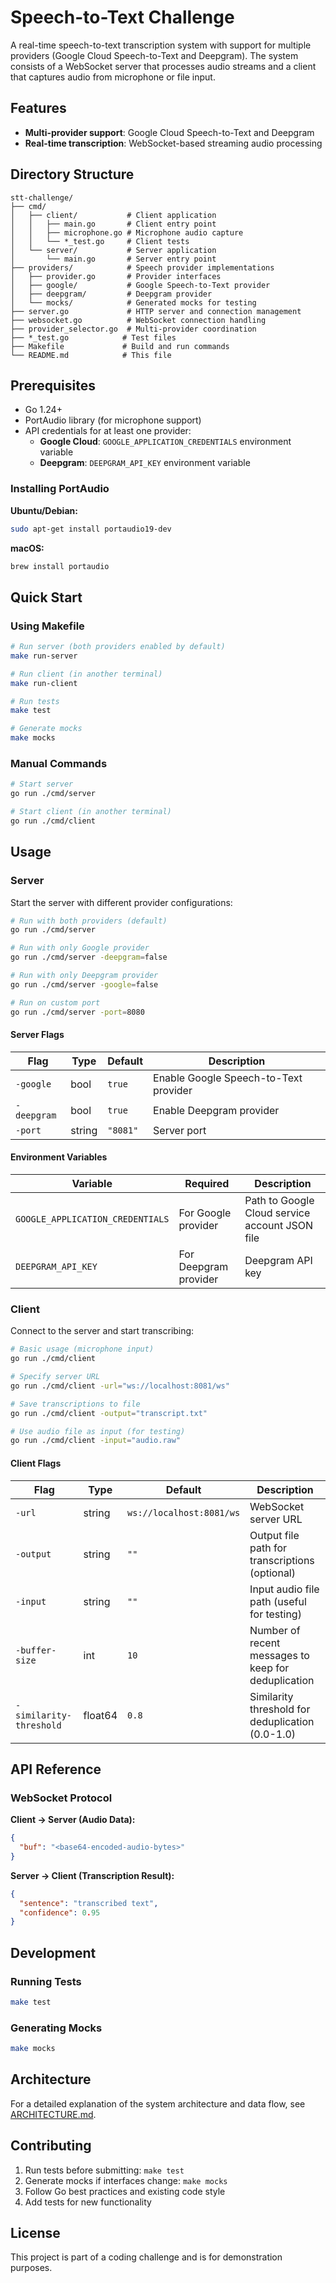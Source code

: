 # Speech-to-Text Challenge

A real-time speech-to-text transcription system with support for multiple providers (Google Cloud Speech-to-Text and Deepgram). The system consists of a WebSocket server that processes audio streams and a client that captures audio from microphone or file input.

## Features

- **Multi-provider support**: Google Cloud Speech-to-Text and Deepgram
- **Real-time transcription**: WebSocket-based streaming audio processing

## Directory Structure

```
stt-challenge/
├── cmd/
│   ├── client/           # Client application
│   │   ├── main.go       # Client entry point
│   │   ├── microphone.go # Microphone audio capture
│   │   └── *_test.go     # Client tests
│   └── server/           # Server application
│       └── main.go       # Server entry point
├── providers/            # Speech provider implementations
│   ├── provider.go       # Provider interfaces
│   ├── google/           # Google Speech-to-Text provider
│   ├── deepgram/         # Deepgram provider
│   └── mocks/            # Generated mocks for testing
├── server.go             # HTTP server and connection management
├── websocket.go          # WebSocket connection handling
├── provider_selector.go  # Multi-provider coordination
├── *_test.go            # Test files
├── Makefile             # Build and run commands
└── README.md            # This file
```

## Prerequisites

- Go 1.24+
- PortAudio library (for microphone support)
- API credentials for at least one provider:
  - **Google Cloud**: `GOOGLE_APPLICATION_CREDENTIALS` environment variable
  - **Deepgram**: `DEEPGRAM_API_KEY` environment variable

### Installing PortAudio

**Ubuntu/Debian:**
```bash
sudo apt-get install portaudio19-dev
```

**macOS:**
```bash
brew install portaudio
```

## Quick Start

### Using Makefile

```bash
# Run server (both providers enabled by default)
make run-server

# Run client (in another terminal)
make run-client

# Run tests
make test

# Generate mocks
make mocks
```

### Manual Commands

```bash
# Start server
go run ./cmd/server

# Start client (in another terminal)
go run ./cmd/client
```

## Usage

### Server

Start the server with different provider configurations:

```bash
# Run with both providers (default)
go run ./cmd/server

# Run with only Google provider
go run ./cmd/server -deepgram=false

# Run with only Deepgram provider
go run ./cmd/server -google=false

# Run on custom port
go run ./cmd/server -port=8080
```

#### Server Flags

| Flag | Type | Default | Description |
|------|------|---------|-------------|
| `-google` | bool | `true` | Enable Google Speech-to-Text provider |
| `-deepgram` | bool | `true` | Enable Deepgram provider |
| `-port` | string | `"8081"` | Server port |

#### Environment Variables

| Variable | Required | Description |
|----------|----------|-------------|
| `GOOGLE_APPLICATION_CREDENTIALS` | For Google provider | Path to Google Cloud service account JSON file |
| `DEEPGRAM_API_KEY` | For Deepgram provider | Deepgram API key |

### Client

Connect to the server and start transcribing:

```bash
# Basic usage (microphone input)
go run ./cmd/client

# Specify server URL
go run ./cmd/client -url="ws://localhost:8081/ws"

# Save transcriptions to file
go run ./cmd/client -output="transcript.txt"

# Use audio file as input (for testing)
go run ./cmd/client -input="audio.raw"
```

#### Client Flags

| Flag | Type | Default | Description |
|------|------|---------|-------------|
| `-url` | string | `ws://localhost:8081/ws` | WebSocket server URL |
| `-output` | string | `""` | Output file path for transcriptions (optional) |
| `-input` | string | `""` | Input audio file path (useful for testing) |
| `-buffer-size` | int | `10` | Number of recent messages to keep for deduplication |
| `-similarity-threshold` | float64 | `0.8` | Similarity threshold for deduplication (0.0-1.0) |

## API Reference

### WebSocket Protocol

**Client → Server (Audio Data):**
```json
{
  "buf": "<base64-encoded-audio-bytes>"
}
```

**Server → Client (Transcription Result):**
```json
{
  "sentence": "transcribed text",
  "confidence": 0.95
}
```

## Development

### Running Tests

```bash
make test
```

### Generating Mocks

```bash
make mocks
```

## Architecture

For a detailed explanation of the system architecture and data flow, see [ARCHITECTURE.md](ARCHITECTURE.md).

## Contributing

1. Run tests before submitting: `make test`
2. Generate mocks if interfaces change: `make mocks`
3. Follow Go best practices and existing code style
4. Add tests for new functionality

## License

This project is part of a coding challenge and is for demonstration purposes.
